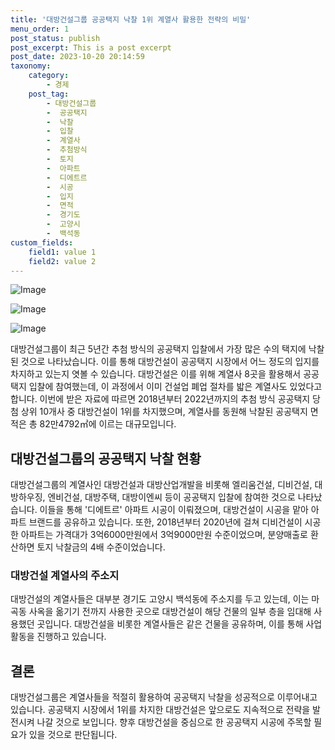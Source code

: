 ```yaml
---
title: '대방건설그룹 공공택지 낙찰 1위 계열사 활용한 전략의 비밀'
menu_order: 1
post_status: publish
post_excerpt: This is a post excerpt
post_date: 2023-10-20 20:14:59
taxonomy:
    category:
        - 경제
    post_tag:
        - 대방건설그룹
        -  공공택지
        -  낙찰
        -  입찰
        -  계열사
        -  추첨방식
        -  토지
        -  아파트
        -  디에트르
        -  시공
        -  입지
        -  면적
        -  경기도
        -  고양시
        -  백석동
custom_fields:
    field1: value 1
    field2: value 2
---
```


![Image](https://imgnews.pstatic.net/image/293/2024/02/06/0000051427_001_20240206183301285.jpg?type=w647)

![Image](https://imgnews.pstatic.net/image/293/2024/02/06/0000051427_002_20240206183301322.png?type=w647)

![Image](https://imgnews.pstatic.net/image/293/2024/02/06/0000051427_003_20240206183301368.png?type=w647)


대방건설그룹이 최근 5년간 추첨 방식의 공공택지 입찰에서 가장 많은 수의 택지에 낙찰된 것으로 나타났습니다. 이를 통해 대방건설이 공공택지 시장에서 어느 정도의 입지를 차지하고 있는지 엿볼 수 있습니다. 대방건설은 이를 위해 계열사 8곳을 활용해서 공공택지 입찰에 참여했는데, 이 과정에서 이미 건설업 폐업 절차를 밟은 계열사도 있었다고 합니다. 이번에 받은 자료에 따르면 2018년부터 2022년까지의 추첨 방식 공공택지 당첨 상위 10개사 중 대방건설이 1위를 차지했으며, 계열사를 동원해 낙찰된 공공택지 면적은 총 82만4792㎡에 이르는 대규모입니다.

## 대방건설그룹의 공공택지 낙찰 현황
대방건설그룹의 계열사인 대방건설과 대방산업개발을 비롯해 엘리움건설, 디비건설, 대방하우징, 엔비건설, 대방주택, 대방이엔씨 등이 공공택지 입찰에 참여한 것으로 나타났습니다. 이들을 통해 '디에트르' 아파트 시공이 이뤄졌으며, 대방건설이 시공을 맡아 아파트 브랜드를 공유하고 있습니다. 또한, 2018년부터 2020년에 걸쳐 디비건설이 시공한 아파트는 가격대가 3억6000만원에서 3억9000만원 수준이었으며, 분양매출로 환산하면 토지 낙찰금의 4배 수준이었습니다.

### 대방건설 계열사의 주소지
대방건설의 계열사들은 대부분 경기도 고양시 백석동에 주소지를 두고 있는데, 이는 마곡동 사옥을 옮기기 전까지 사용한 곳으로 대방건설이 해당 건물의 일부 층을 임대해 사용했던 곳입니다. 대방건설을 비롯한 계열사들은 같은 건물을 공유하며, 이를 통해 사업 활동을 진행하고 있습니다.

## 결론
대방건설그룹은 계열사들을 적절히 활용하여 공공택지 낙찰을 성공적으로 이루어내고 있습니다. 공공택지 시장에서 1위를 차지한 대방건설은 앞으로도 지속적으로 전략을 발전시켜 나갈 것으로 보입니다. 향후 대방건설을 중심으로 한 공공택지 시공에 주목할 필요가 있을 것으로 판단됩니다.
